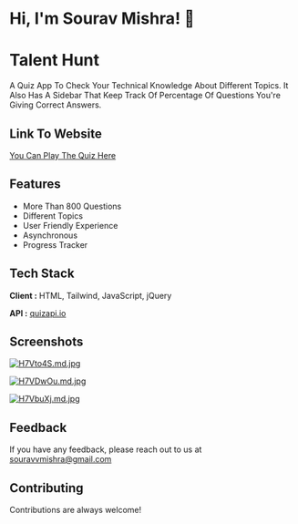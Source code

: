 
# Hi, I'm Sourav Mishra! 🗿


# Talent Hunt

A Quiz App To Check Your Technical Knowledge About Different Topics. It Also Has A Sidebar That Keep Track Of Percentage Of Questions You're Giving Correct Answers.


## Link To Website 

[You Can Play The Quiz Here](https://souravvmishra.github.io/talent-hunt/)


## Features

- More Than 800 Questions 
- Different Topics 
- User Friendly Experience 
- Asynchronous
- Progress Tracker 



## Tech Stack

**Client :** HTML, Tailwind, JavaScript, jQuery 

**API :** [quizapi.io](https://quizapi.io)


## Screenshots

[![H7Vto4S.md.jpg](https://iili.io/H7Vto4S.md.jpg)](https://freeimage.host/i/H7Vto4S)


[![H7VDwOu.md.jpg](https://iili.io/H7VDwOu.md.jpg)](https://freeimage.host/i/H7VDwOu)


[![H7VbuXj.md.jpg](https://iili.io/H7VbuXj.md.jpg)](https://freeimage.host/i/H7VbuXj)

## Feedback

If you have any feedback, please reach out to us at souravvmishra@gmail.com


## Contributing

Contributions are always welcome!


